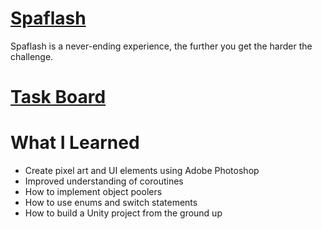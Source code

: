 # <a href="https://play.google.com/store/apps/details?id=com.flash.spaflash" target="_blank">Spaflash</a>
Spaflash is a never-ending experience, the further you get the harder the challenge.
# <a href="https://trello.com/b/cvaJMUgi/spaflash" target="_blank">Task Board</a>
# What I Learned
  <ul>
    <li>Create pixel art and UI elements using Adobe Photoshop</li>
    <li>Improved understanding of coroutines</li>
    <li>How to implement object poolers</li>
    <li>How to use enums and switch statements</li>
    <li>How to build a Unity project from the ground up</li>
  </ul>
